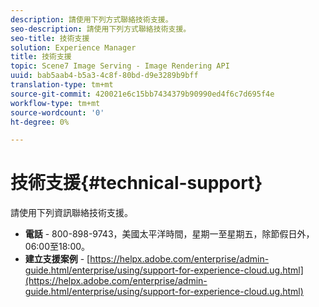 ```yaml
---
description: 請使用下列方式聯絡技術支援。
seo-description: 請使用下列方式聯絡技術支援。
seo-title: 技術支援
solution: Experience Manager
title: 技術支援
topic: Scene7 Image Serving - Image Rendering API
uuid: bab5aab4-b5a3-4c8f-80bd-d9e3289b9bff
translation-type: tm+mt
source-git-commit: 420021e6c15bb7434379b90990ed4f6c7d695f4e
workflow-type: tm+mt
source-wordcount: '0'
ht-degree: 0%

---
```



# 技術支援{#technical-support}

請使用下列資訊聯絡技術支援。

* **電話** - 800-898-9743，美國太平洋時間，星期一至星期五，除節假日外，06:00至18:00。
* **建立支援案例** -  [https://helpx.adobe.com/enterprise/admin-guide.html/enterprise/using/support-for-experience-cloud.ug.html](https://helpx.adobe.com/enterprise/admin-guide.html/enterprise/using/support-for-experience-cloud.ug.html)


